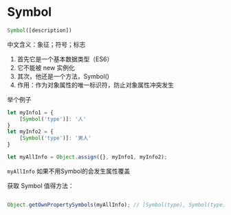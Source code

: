 # Symbol

```js
Symbol([description])
```

中文含义：象征；符号；标志
1. 首先它是一个基本数据类型（ES6）
2. 它不能被 new 实例化
3. 其次，他还是一个方法，Symbol()
4. 作用：作为对象属性的唯一标识符，防止对象属性冲突发生

举个例子

```js
let myInfo1 = {
    [Symbol('type')]: '人'
}
let myInfo2 = {
    [Symbol('type')]: '男人'
}

let myAllInfo = Object.assign({}, myInfo1, myInfo2);

```

`myAllInfo` 如果不用Symbol的会发生属性覆盖



获取 Symbol 值得方法：
```js

Object.getOwnPropertySymbols(myAllInfo); // [Symbol(type), Symbol(type)]

```
